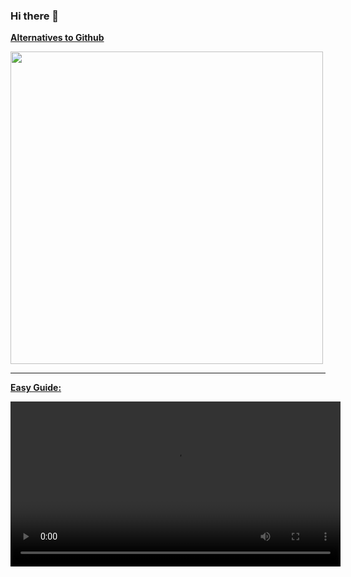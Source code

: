 ### Hi there 👋

[**Alternatives to Github**](https://alternativeto.net/software/github/)

<img src="https://user-images.githubusercontent.com/63428105/230638086-d033fa13-8c09-4398-84b1-27c13d00fd9c.png" width="500">

----

<ins> **Easy Guide:** </ins>

<video style="width: 55vw; min-width: 330px;" src="https://user-images.githubusercontent.com/63428105/232229972-c736155a-6631-4a2b-98e5-cbb66914d611.mp4" controls="controls">
<!--
**theRoboxx/theRoboxx** is a ✨ _special_ ✨ repository because its `README.md` (this file) appears on your GitHub profile.

Here are some ideas to get you started:

- 🔭 I’m currently working on ...
- 🌱 I’m currently learning ...
- 👯 I’m looking to collaborate on ...
- 🤔 I’m looking for help with ...
- 💬 Ask me about ...
- 📫 How to reach me: ...
- 😄 Pronouns: ...
- ⚡ Fun fact: ...
-->
